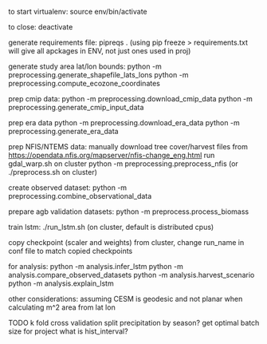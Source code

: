 to start virtualenv:
source env/bin/activate

to close:
deactivate

generate requirements file:
pipreqs .  (using pip freeze > requirements.txt will give all apckages in ENV, not just ones used in proj)

generate study area lat/lon bounds: 
python -m preprocessing.generate_shapefile_lats_lons
python -m preprocessing.compute_ecozone_coordinates

prep cmip data: 
python -m preprocessing.download_cmip_data
python -m preprocessing.generate_cmip_input_data

prep era data
python -m preprocessing.download_era_data
python -m preprocessing.generate_era_data


prep NFIS/NTEMS data:
manually download tree cover/harvest files from https://opendata.nfis.org/mapserver/nfis-change_eng.html
run gdal_warp.sh on cluster
python -m preprocessing.preprocess_nfis (or ./preprocess.sh on cluster)


create observed dataset: 
python -m preprocessing.combine_observational_data

prepare agb validation datasets:
python -m preprocess.process_biomass


train lstm:
./run_lstm.sh (on cluster, default is distributed cpus)

copy checkpoint (scaler and weights) from cluster, change run_name in conf file to match copied checkpoints

for analysis: 
python -m analysis.infer_lstm
python -m analysis.compare_observed_datasets
python -m analysis.harvest_scenario
python -m analysis.explain_lstm


other considerations: 
assuming CESM is geodesic and not planar when calculating m^2 area from lat lon

TODO 
k fold cross validation
split precipitation by season?
get optimal batch size for project
what is hist_interval?